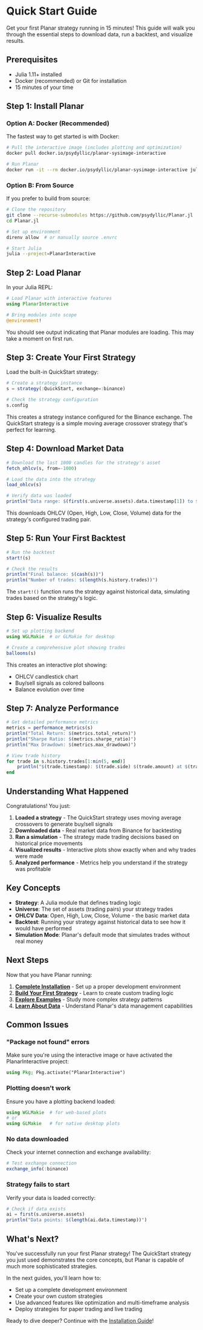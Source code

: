 # Quick Start Guide

Get your first Planar strategy running in 15 minutes! This guide will walk you through the essential steps to download data, run a backtest, and visualize results.

## Prerequisites

- Julia 1.11+ installed
- Docker (recommended) or Git for installation
- 15 minutes of your time

## Step 1: Install Planar

### Option A: Docker (Recommended)

The fastest way to get started is with Docker:

```bash
# Pull the interactive image (includes plotting and optimization)
docker pull docker.io/psydyllic/planar-sysimage-interactive

# Run Planar
docker run -it --rm docker.io/psydyllic/planar-sysimage-interactive julia
```

### Option B: From Source

If you prefer to build from source:

```bash
# Clone the repository
git clone --recurse-submodules https://github.com/psydyllic/Planar.jl
cd Planar.jl

# Set up environment
direnv allow  # or manually source .envrc

# Start Julia
julia --project=PlanarInteractive
```

## Step 2: Load Planar

In your Julia REPL:

```julia
# Load Planar with interactive features
using PlanarInteractive

# Bring modules into scope
@environment!
```

You should see output indicating that Planar modules are loading. This may take a moment on first run.

## Step 3: Create Your First Strategy

Load the built-in QuickStart strategy:

```julia
# Create a strategy instance
s = strategy(:QuickStart, exchange=:binance)

# Check the strategy configuration
s.config
```

This creates a strategy instance configured for the Binance exchange. The QuickStart strategy is a simple moving average crossover strategy that's perfect for learning.

## Step 4: Download Market Data

```julia
# Download the last 1000 candles for the strategy's asset
fetch_ohlcv(s, from=-1000)

# Load the data into the strategy
load_ohlcv(s)

# Verify data was loaded
println("Data range: $(first(s.universe.assets).data.timestamp[1]) to $(first(s.universe.assets).data.timestamp[end])")
```

This downloads OHLCV (Open, High, Low, Close, Volume) data for the strategy's configured trading pair.

## Step 5: Run Your First Backtest

```julia
# Run the backtest
start!(s)

# Check the results
println("Final balance: $(cash(s))")
println("Number of trades: $(length(s.history.trades))")
```

The `start!()` function runs the strategy against historical data, simulating trades based on the strategy's logic.

## Step 6: Visualize Results

```julia
# Set up plotting backend
using WGLMakie  # or GLMakie for desktop

# Create a comprehensive plot showing trades
balloons(s)
```

This creates an interactive plot showing:
- OHLCV candlestick chart
- Buy/sell signals as colored balloons
- Balance evolution over time

## Step 7: Analyze Performance

```julia
# Get detailed performance metrics
metrics = performance_metrics(s)
println("Total Return: $(metrics.total_return)")
println("Sharpe Ratio: $(metrics.sharpe_ratio)")
println("Max Drawdown: $(metrics.max_drawdown)")

# View trade history
for trade in s.history.trades[1:min(5, end)]
    println("$(trade.timestamp): $(trade.side) $(trade.amount) at $(trade.price)")
end
```

## Understanding What Happened

Congratulations! You just:

1. **Loaded a strategy** - The QuickStart strategy uses moving average crossovers to generate buy/sell signals
2. **Downloaded data** - Real market data from Binance for backtesting
3. **Ran a simulation** - The strategy made trading decisions based on historical price movements
4. **Visualized results** - Interactive plots show exactly when and why trades were made
5. **Analyzed performance** - Metrics help you understand if the strategy was profitable

## Key Concepts

- **Strategy**: A Julia module that defines trading logic
- **Universe**: The set of assets (trading pairs) your strategy trades
- **OHLCV Data**: Open, High, Low, Close, Volume - the basic market data
- **Backtest**: Running your strategy against historical data to see how it would have performed
- **Simulation Mode**: Planar's default mode that simulates trades without real money

## Next Steps

Now that you have Planar running:

1. **[Complete Installation](installation.md)** - Set up a proper development environment
2. **[Build Your First Strategy](first-strategy.md)** - Learn to create custom trading logic
3. **[Explore Examples](../strategy.md#examples)** - Study more complex strategy patterns
4. **[Learn About Data](../data.md)** - Understand Planar's data management capabilities

## Common Issues

### "Package not found" errors
Make sure you're using the interactive image or have activated the PlanarInteractive project:
```julia
using Pkg; Pkg.activate("PlanarInteractive")
```

### Plotting doesn't work
Ensure you have a plotting backend loaded:
```julia
using WGLMakie  # for web-based plots
# or
using GLMakie   # for native desktop plots
```

### No data downloaded
Check your internet connection and exchange availability:
```julia
# Test exchange connection
exchange_info(:binance)
```

### Strategy fails to start
Verify your data is loaded correctly:
```julia
# Check if data exists
ai = first(s.universe.assets)
println("Data points: $(length(ai.data.timestamp))")
```

## What's Next?

You've successfully run your first Planar strategy! The QuickStart strategy you just used demonstrates the core concepts, but Planar is capable of much more sophisticated strategies.

In the next guides, you'll learn how to:
- Set up a complete development environment
- Create your own custom strategies
- Use advanced features like optimization and multi-timeframe analysis
- Deploy strategies for paper trading and live trading

Ready to dive deeper? Continue with the [Installation Guide](installation.md)!